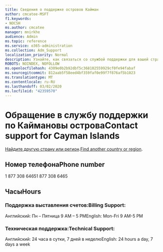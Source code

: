 ```yaml
---
title: Сведения о поддержке островов Кайман
author: cmcatee-MSFT
f1.keywords:
- NOCSH
ms.author: cmcatee
manager: mnirkhe
audience: Admin
ms.topic: reference
ms.service: o365-administration
ms.collection: Adm_Support
localization_priority: Normal
description: Узнайте, как связаться со службой поддержки для вашей страны или региона.
ROBOTS: NOINDEX, NOFOLLOW
ms.openlocfilehash: 4309e0b2b92dbf5c368102559929cf0fe94fabaf
ms.sourcegitcommit: 812aab5f58eed4bf359faf0e99f7f876af5b1023
ms.translationtype: MT
ms.contentlocale: ru-RU
ms.lasthandoff: 03/02/2020
ms.locfileid: "42359570"
---
```

# <a name="contact-support-for-cayman-islands"></a><span data-ttu-id="c25de-103">Обращение в службу поддержки по Каймановы острова</span><span class="sxs-lookup"><span data-stu-id="c25de-103">Contact support for Cayman Islands</span></span>

<span data-ttu-id="c25de-104">[Найдите другую страну или регион](../contact-support-for-business-products.md).</span><span class="sxs-lookup"><span data-stu-id="c25de-104">[Find another country or region](../contact-support-for-business-products.md).</span></span>

## <a name="phone-number"></a><span data-ttu-id="c25de-105">Номер телефона</span><span class="sxs-lookup"><span data-stu-id="c25de-105">Phone number</span></span>
<span data-ttu-id="c25de-106">1 877 308 6465</span><span class="sxs-lookup"><span data-stu-id="c25de-106">1 877 308 6465</span></span>

## <a name="hours"></a><span data-ttu-id="c25de-107">Часы</span><span class="sxs-lookup"><span data-stu-id="c25de-107">Hours</span></span>
### <a name="billing-support"></a><span data-ttu-id="c25de-108">Поддержка выставления счетов:</span><span class="sxs-lookup"><span data-stu-id="c25de-108">Billing Support:</span></span>

<span data-ttu-id="c25de-109">Английский: Пн – Пятница 9 AM – 5 PM</span><span class="sxs-lookup"><span data-stu-id="c25de-109">English: Mon-Fri 9 AM-5 PM</span></span>

### <a name="technical-support"></a><span data-ttu-id="c25de-110">Техническая поддержка:</span><span class="sxs-lookup"><span data-stu-id="c25de-110">Technical Support:</span></span>

<span data-ttu-id="c25de-111">Английский: 24 часа в сутки, 7 дней в неделю</span><span class="sxs-lookup"><span data-stu-id="c25de-111">English: 24 hours a day, 7 days a week</span></span>
